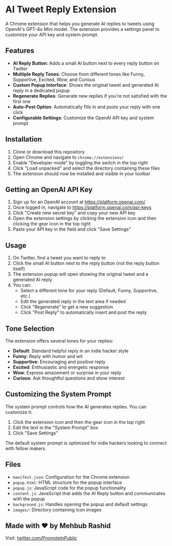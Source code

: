 # AI Tweet Reply Extension

A Chrome extension that helps you generate AI replies to tweets using OpenAI's GPT-4o Mini model. The extension provides a settings panel to customize your API key and system prompt.

## Features

- **AI Reply Button**: Adds a small AI button next to every reply button on Twitter
- **Multiple Reply Tones**: Choose from different tones like Funny, Supportive, Excited, Wow, and Curious
- **Custom Popup Interface**: Shows the original tweet and generated AI reply in a dedicated popup
- **Regenerate Replies**: Generate new replies if you're not satisfied with the first one
- **Auto-Post Option**: Automatically fills in and posts your reply with one click
- **Configurable Settings**: Customize the OpenAI API key and system prompt

## Installation

1. Clone or download this repository
2. Open Chrome and navigate to `chrome://extensions/`
3. Enable "Developer mode" by toggling the switch in the top right
4. Click "Load unpacked" and select the directory containing these files
5. The extension should now be installed and visible in your toolbar

## Getting an OpenAI API Key

1. Sign up for an OpenAI account at https://platform.openai.com/
2. Once logged in, navigate to https://platform.openai.com/api-keys
3. Click "Create new secret key" and copy your new API key
4. Open the extension settings by clicking the extension icon and then clicking the gear icon in the top right
5. Paste your API key in the field and click "Save Settings"

## Usage

1. On Twitter, find a tweet you want to reply to
2. Click the small AI button next to the reply button (not the reply button itself)
3. The extension popup will open showing the original tweet and a generated AI reply
4. You can:
   - Select a different tone for your reply (Default, Funny, Supportive, etc.)
   - Edit the generated reply in the text area if needed
   - Click "Regenerate" to get a new suggestion
   - Click "Post Reply" to automatically insert and post the reply

## Tone Selection

The extension offers several tones for your replies:

- **Default**: Standard helpful reply in an indie hacker style
- **Funny**: Reply with humor and wit
- **Supportive**: Encouraging and positive reply
- **Excited**: Enthusiastic and energetic response
- **Wow**: Express amazement or surprise in your reply
- **Curious**: Ask thoughtful questions and show interest

## Customizing the System Prompt

The system prompt controls how the AI generates replies. You can customize it:

1. Click the extension icon and then the gear icon in the top right
2. Edit the text in the "System Prompt" box
3. Click "Save Settings"

The default system prompt is optimized for indie hackers looking to connect with fellow makers.

## Files

- `manifest.json`: Configuration for the Chrome extension
- `popup.html`: HTML structure for the popup interface
- `popup.js`: JavaScript code for the popup functionality
- `content.js`: JavaScript that adds the AI Reply button and communicates with the popup
- `background.js`: Handles opening the popup and default settings
- `images/`: Directory containing icon images

## Made with ♥ by Mehbub Rashid

Visit: [twitter.com/PromoteInPublic](https://x.com/PromoteInPublic) 